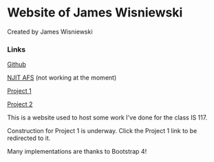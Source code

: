 # Website of James Wisniewski

Created by James Wisniewski

### Links

[Github](https://jimsgims.github.io/MyWebsite_IS117/)

[NJIT AFS](https://web.njit.edu/~jsw36/is117mywebsite/docs/index.html) (not working at the moment)

[Project 1](https://jimsgims.github.io/MyWebsite_IS117/project1.html)

[Project 2](https://jimsgims.github.io/MyWebsite_IS117/project2.html)

This is a website used to host some work I've done for the class IS 117.

Construction for Project 1 is underway. Click the Project 1 link to be redirected to it.

Many implementations are thanks to Bootstrap 4!